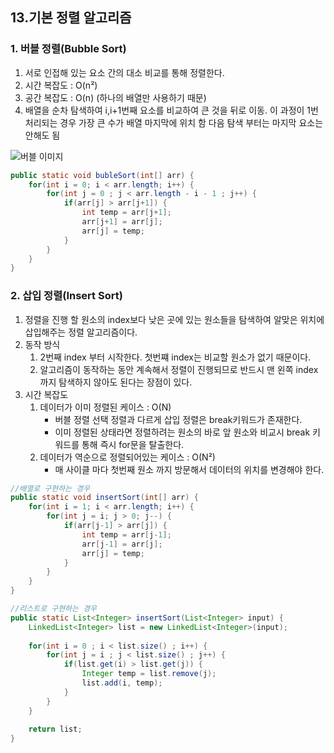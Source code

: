 ## 13.기본 정렬 알고리즘
### 1. 버블 정렬(Bubble Sort)
1. 서로 인접해 있는 요소 간의 대소 비교를 통해 정렬한다.
2. 시간 복잡도 : O(n²)
3. 공간 복잡도 : O(n) (하나의 배열만 사용하기 때문)
4. 배열을 순차 탐색하여 i,i+1번째 요소를 비교하여 큰 것을 뒤로 이동. 이 과정이 1번 처리되는 경우 가장 큰 수가 배열 마지막에 위치 함 다음 탐색 부터는 마지막 요소는 안해도 됨

![버블 이미지](https://blog.kakaocdn.net/dn/c4wQHp/btrJFPfz5sX/cztROqayVs8n8MRWJLdRX1/img.gif)

```java
public static void bubleSort(int[] arr) {
    for(int i = 0; i < arr.length; i++) {
        for(int j = 0 ; j < arr.length - i - 1 ; j++) {
            if(arr[j] > arr[j+1]) {
                int temp = arr[j+1];
                arr[j+1] = arr[j];
                arr[j] = temp;
            }
        }
    }
}
```

### 2. 삽입 정렬(Insert Sort)
1. 정렬을 진행 할 원소의 index보다 낮은 곳에 있는 원소들을 탐색하여 알맞은 위치에 삽입해주는 정렬 알고리즘이다.
2. 동작 방식
    1. 2번째 index 부터 시작한다. 첫번쨰 index는 비교할 원소가 없기 때문이다.
    2. 알고리즘이 동작하는 동안 계속해서 정렬이 진행되므로 반드시 맨 왼쪽 index까지 탐색하지 않아도 된다는 장점이 있다.
3. 시간 복잡도
    1. 데이터가 이미 정렬된 케이스 : O(N)
        - 버블 정렬 선택 정렬과 다르게 삽입 정렬은 break키워드가 존재한다.
        - 이미 정렬된 상태라면 정렬하려는 원소의 바로 앞 원소와 비교시 break 키워드를 통해 즉시 for문을 탈출한다.
    2. 데이터가 역순으로 정렬되어있는 케이스 : O(N²)
        - 매 사이클 마다 첫번째 원소 까지 방문해서 데이터의 위치를 변경해야 한다.

```java
//배열로 구현하는 경우
public static void insertSort(int[] arr) {
    for(int i = 1; i < arr.length; i++) {
        for(int j = i; j > 0; j--) {
            if(arr[j-1] > arr[j]) {
                int temp = arr[j-1];
                arr[j-1] = arr[j];
                arr[j] = temp;
            }
        }
    }
}
```

```java
//리스트로 구현하는 경우
public static List<Integer> insertSort(List<Integer> input) {
    LinkedList<Integer> list = new LinkedList<Integer>(input);
 
    for(int i = 0 ; i < list.size() ; i++) {
        for(int j = i ; j < list.size() ; j++) {
            if(list.get(i) > list.get(j)) {
                Integer temp = list.remove(j);
                list.add(i, temp);
            }
        }
    }
    
    return list;
}
```

